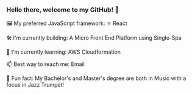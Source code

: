 ### Hello there, welcome to my GitHub! 👋

🖼️ My preferred JavaScript framework: ⚛️ React

🛠 I'm currently building: A Micro Front End Platform using Single-Spa

📖 I'm currently learning: AWS Cloudformation

📫 Best way to reach me: Email

🎺 Fun fact: My Bachelor's and Master's degree are both in Music with a focus in Jazz Trumpet!
